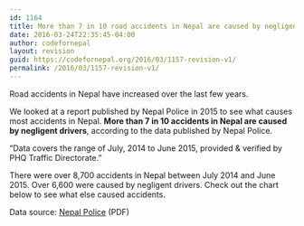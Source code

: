 ```yaml
---
id: 1164
title: More than 7 in 10 road accidents in Nepal are caused by negligent drivers
date: 2016-03-24T22:35:45-04:00
author: codefornepal
layout: revision
guid: https://codefornepal.org/2016/03/1157-revision-v1/
permalink: /2016/03/1157-revision-v1/
---
```

Road accidents in Nepal have increased over the last few years.

We looked at a report published by Nepal Police in 2015 to see what causes most accidents in Nepal. **More than 7 in 10 accidents in Nepal are caused by negligent drivers**, according to the data published by Nepal Police.

&#8220;Data covers the range of July, 2014 to June 2015, provided & verified by PHQ Traffic Directorate.&#8221;

There were over 8,700 accidents in Nepal between July 2014 and June 2015. Over 6,600 were caused by negligent drivers. Check out the chart below to see what else caused accidents.



Data source: <a href="http://www.nepalpolice.gov.np/images/documents/general_documents/police-mirror-2072-07-02.pdf" target="_blank">Nepal Police</a> (PDF)